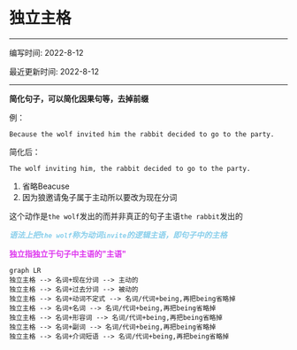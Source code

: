 # 独立主格

---
编写时间: 2022-8-12

最近更新时间: 2022-8-12

---

**简化句子，可以简化因果句等，去掉前缀**

例：

```text
Because the wolf invited him the rabbit decided to go to the party.
```

简化后：

```text
The wolf inviting him, the rabbit decided to go to the party.
```

1. 省略Beacuse
2. 因为狼邀请兔子属于主动所以要改为现在分词

这个动作是`the wolf`发出的而并非真正的句子主语`the rabbit`发出的

<span style="color:skyblue">***语法上把`the wolf`称为动词`invite`的逻辑主语，即句子中的主格***</span>

<span style="color:#dd33ee">**独立指独立于句子中主语的"主语"**</span>

```mermaid
graph LR
独立主格 --> 名词+现在分词 --> 主动的
独立主格 --> 名词+过去分词 --> 被动的
独立主格 --> 名词+动词不定式 --> 名词/代词+being,再把being省略掉
独立主格 --> 名词+名词 --> 名词/代词+being,再把being省略掉
独立主格 --> 名词+形容词 --> 名词/代词+being,再把being省略掉
独立主格 --> 名词+副词 --> 名词/代词+being,再把being省略掉
独立主格 --> 名词+介词短语 --> 名词/代词+being,再把being省略掉
```

